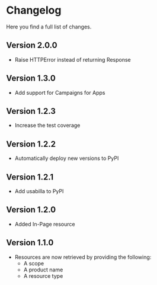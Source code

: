 Changelog
=========

Here you find a full list of changes.

Version 2.0.0
-------------

- Raise HTTPError instead of returning Response

Version 1.3.0
-------------

- Add support for Campaigns for Apps

Version 1.2.3
-------------

- Increase the test coverage

Version 1.2.2
-------------

- Automatically deploy new versions to PyPI

Version 1.2.1
-------------

- Add usabilla to PyPI

Version 1.2.0
-------------

- Added In-Page resource

Version 1.1.0
-------------

- Resources are now retrieved by providing the following:
	- A scope
	- A product name
	- A resource type
